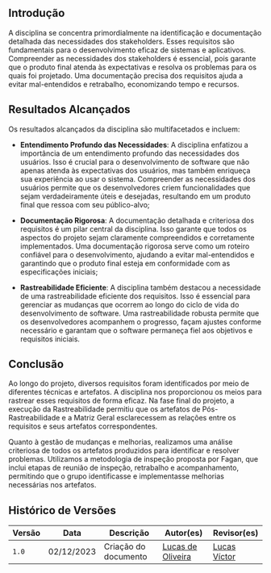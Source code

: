 ## Introdução

A disciplina se concentra primordialmente na identificação e documentação detalhada das necessidades dos stakeholders. Esses requisitos são fundamentais para o desenvolvimento eficaz de sistemas e aplicativos. Compreender as necessidades dos stakeholders é essencial, pois garante que o produto final atenda às expectativas e resolva os problemas para os quais foi projetado. Uma documentação precisa dos requisitos ajuda a evitar mal-entendidos e retrabalho, economizando tempo e recursos.

## Resultados Alcançados

 Os resultados alcançados da disciplina são multifacetados e incluem:

 - **Entendimento Profundo das Necessidades**: A disciplina enfatizou a importância de um entendimento profundo das necessidades dos usuários. Isso é crucial para o desenvolvimento de software que não apenas atenda às expectativas dos usuários, mas também enriqueça sua experiência ao usar o sistema. Compreender as necessidades dos usuários permite que os desenvolvedores criem funcionalidades que sejam verdadeiramente úteis e desejadas, resultando em um produto final que ressoa com seu público-alvo;

 - **Documentação Rigorosa**: A documentação detalhada e criteriosa dos requisitos é um pilar central da disciplina. Isso garante que todos os aspectos do projeto sejam claramente compreendidos e corretamente implementados. Uma documentação rigorosa serve como um roteiro confiável para o desenvolvimento, ajudando a evitar mal-entendidos e garantindo que o produto final esteja em conformidade com as especificações iniciais;
 
 - **Rastreabilidade Eficiente**: A disciplina também destacou a necessidade de uma rastreabilidade eficiente dos requisitos. Isso é essencial para gerenciar as mudanças que ocorrem ao longo do ciclo de vida do desenvolvimento de software. Uma rastreabilidade robusta permite que os desenvolvedores acompanhem o progresso, façam ajustes conforme necessário e garantam que o software permaneça fiel aos objetivos e requisitos iniciais.


## Conclusão

Ao longo do projeto, diversos requisitos foram identificados por meio de diferentes técnicas e artefatos. A disciplina nos proporcionou os meios para rastrear esses requisitos de forma eficaz. Na fase final do projeto, a execução da Rastreabilidade permitiu que os artefatos de Pós-Rastreabilidade e a Matriz Geral esclarecessem as relações entre os requisitos e seus artefatos correspondentes.

Quanto à gestão de mudanças e melhorias, realizamos uma análise criteriosa de todos os artefatos produzidos para identificar e resolver problemas. Utilizamos a metodologia de inspeção proposta por Fagan, que inclui etapas de reunião de inspeção, retrabalho e acompanhamento, permitindo que o grupo identificasse e implementasse melhorias necessárias nos artefatos.

## Histórico de Versões

| Versão | Data       | Descrição                                                                      | Autor(es)                                        | Revisor(es)                                      |
| ------ | ---------- | ------------------------------------------------------------------------------ | ------------------------------------------------ | ------------------------------------------------ |
| `1.0`  | 02/12/2023 | Criação do documento | [Lucas de Oliveira](https://github.com/LucasOliveiraDiasMarquesFerreira)  |  [Lucas Víctor]()  |
